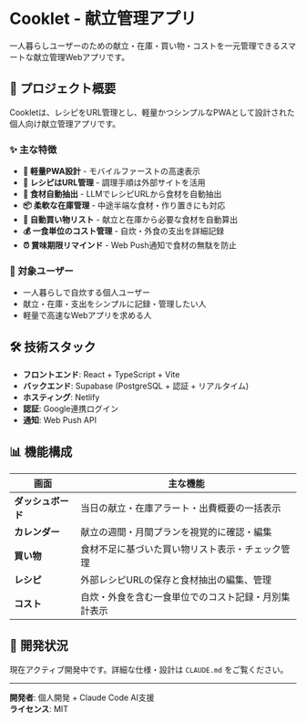 # Cooklet - 献立管理アプリ

一人暮らしユーザーのための献立・在庫・買い物・コストを一元管理できるスマートな献立管理Webアプリです。

## 🎯 プロジェクト概要

Cookletは、レシピをURL管理とし、軽量かつシンプルなPWAとして設計された個人向け献立管理アプリです。

### ✨ 主な特徴

- **📱 軽量PWA設計** - モバイルファーストの高速表示
- **🔗 レシピはURL管理** - 調理手順は外部サイトを活用
- **🤖 食材自動抽出** - LLMでレシピURLから食材を自動抽出
- **📦 柔軟な在庫管理** - 中途半端な食材・作り置きにも対応
- **🛒 自動買い物リスト** - 献立と在庫から必要な食材を自動算出
- **💰 一食単位のコスト管理** - 自炊・外食の支出を詳細記録
- **⏰ 賞味期限リマインド** - Web Push通知で食材の無駄を防止

### 🎯 対象ユーザー

- 一人暮らしで自炊する個人ユーザー
- 献立・在庫・支出をシンプルに記録・管理したい人
- 軽量で高速なWebアプリを求める人

## 🛠️ 技術スタック

- **フロントエンド**: React + TypeScript + Vite
- **バックエンド**: Supabase (PostgreSQL + 認証 + リアルタイム)
- **ホスティング**: Netlify
- **認証**: Google連携ログイン
- **通知**: Web Push API

## 📊 機能構成

| 画面 | 主な機能 |
|------|----------|
| **ダッシュボード** | 当日の献立・在庫アラート・出費概要の一括表示 |
| **カレンダー** | 献立の週間・月間プランを視覚的に確認・編集 |
| **買い物** | 食材不足に基づいた買い物リスト表示・チェック管理 |
| **レシピ** | 外部レシピURLの保存と食材抽出の編集、管理 |
| **コスト** | 自炊・外食を含む一食単位でのコスト記録・月別集計表示 |

## 🚀 開発状況

現在アクティブ開発中です。詳細な仕様・設計は `CLAUDE.md` をご覧ください。

---

**開発者**: 個人開発 + Claude Code AI支援  
**ライセンス**: MIT